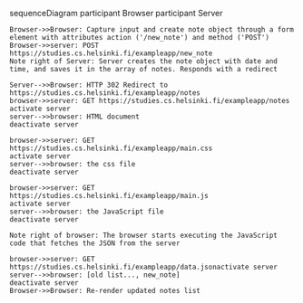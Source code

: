 sequenceDiagram
participant Browser
participant Server

    Browser->>Browser: Capture input and create note object through a form element with attributes action ('/new_note') and method ('POST')
    Browser->>server: POST https://studies.cs.helsinki.fi/exampleapp/new_note
    Note right of Server: Server creates the note object with date and time, and saves it in the array of notes. Responds with a redirect

    Server-->>Browser: HTTP 302 Redirect to https://studies.cs.helsinki.fi/exampleapp/notes
    browser->>server: GET https://studies.cs.helsinki.fi/exampleapp/notes
    activate server
    server-->>browser: HTML document
    deactivate server

    browser->>server: GET https://studies.cs.helsinki.fi/exampleapp/main.css
    activate server
    server-->>browser: the css file
    deactivate server

    browser->>server: GET https://studies.cs.helsinki.fi/exampleapp/main.js
    activate server
    server-->>browser: the JavaScript file
    deactivate server

    Note right of browser: The browser starts executing the JavaScript code that fetches the JSON from the server

    browser->>server: GET https://studies.cs.helsinki.fi/exampleapp/data.jsonactivate server
    server-->>browser: [old list..., new_note]
    deactivate server
    Browser->>Browser: Re-render updated notes list
